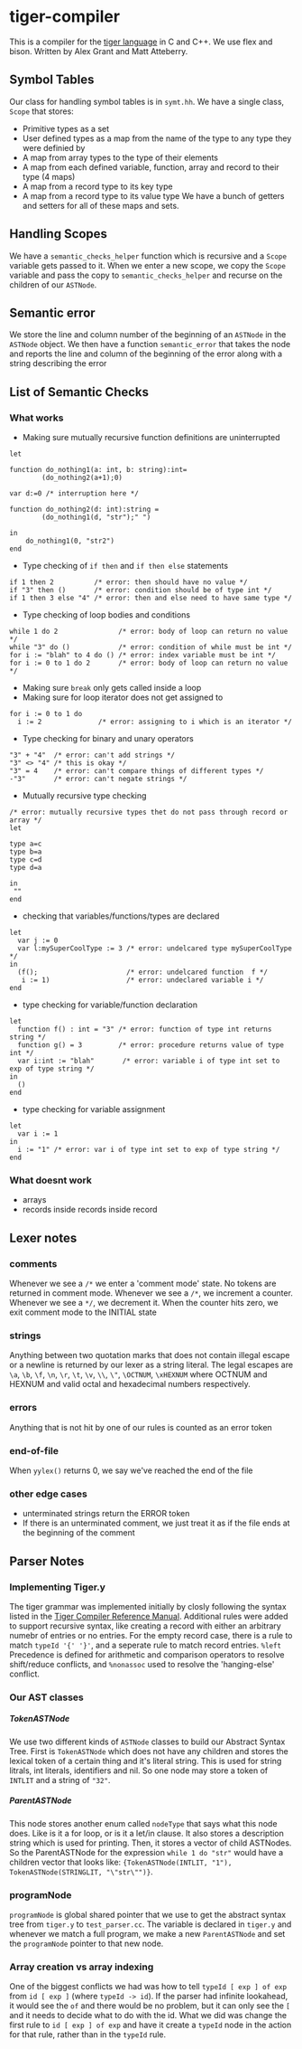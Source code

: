 # tiger-compiler

This is a compiler for the [tiger language](https://www.cs.princeton.edu/~appel/modern/) in C and C++. We use flex and bison. Written by Alex Grant and Matt Atteberry.

## Symbol Tables
Our class for handling symbol tables is in `symt.hh`. We have a single class, `Scope` that stores:
 * Primitive types as a set
 * User defined types as a map from the name of the type to any type they were definied by
 * A map from array types to the type of their elements
 * A map from each defined variable, function, array and record to their type (4 maps)
 * A map from a record type to its key type
 * A map from a record type to its value type
 We have a bunch of getters and setters for all of these maps and sets.
 
## Handling Scopes
We have a `semantic_checks_helper` function which is recursive and a `Scope` variable gets passed to it. When we enter a new scope, we copy the `Scope` variable and pass the copy to `semantic_checks_helper` and recurse on the children of our `ASTNode`.
 
## Semantic error
We store the line and column number of the beginning of an `ASTNode` in the `ASTNode` object. We then have a function `semantic_error` that takes the node and reports the line and column of the beginning of the error along with a string describing the error
 
## List of Semantic Checks
### What works
* Making sure mutually recursive function definitions are uninterrupted
```
let

function do_nothing1(a: int, b: string):int=
		(do_nothing2(a+1);0)

var d:=0 /* interruption here */

function do_nothing2(d: int):string =
		(do_nothing1(d, "str");" ")

in
	do_nothing1(0, "str2")
end
```
* Type checking of `if then` and `if then else` statements
```
if 1 then 2          /* error: then should have no value */
if "3" then ()       /* error: condition should be of type int */
if 1 then 3 else "4" /* error: then and else need to have same type */
```
* Type checking of loop bodies and conditions
```
while 1 do 2               /* error: body of loop can return no value */
while "3" do ()            /* error: condition of while must be int */
for i := "blah" to 4 do () /* error: index variable must be int */
for i := 0 to 1 do 2       /* error: body of loop can return no value */
```
* Making sure `break` only gets called inside a loop
* Making sure for loop iterator does not get assigned to
```
for i := 0 to 1 do
  i := 2              /* error: assigning to i which is an iterator */
```
* Type checking for binary and unary operators
```
"3" + "4"  /* error: can't add strings */
"3" <> "4" /* this is okay */
"3" = 4    /* error: can't compare things of different types */
-"3"       /* error: can't negate strings */
```
* Mutually recursive type checking
```
/* error: mutually recursive types thet do not pass through record or array */
let 

type a=c
type b=a
type c=d
type d=a

in
 ""
end
```
* checking that variables/functions/types are declared
```
let 
  var j := 0
  var l:mySuperCoolType := 3 /* error: undelcared type mySuperCoolType */
in
  (f();                      /* error: undelcared function  f */
   i := 1)                   /* error: undeclared variable i */
end
```
* type checking for variable/function declaration
```
let 
  function f() : int = "3" /* error: function of type int returns string */
  function g() = 3         /* error: procedure returns value of type int */
  var i:int := "blah"       /* error: variable i of type int set to exp of type string */
in
  ()
end
```
* type checking for variable assignment
```
let
  var i := 1
in
  i := "1" /* error: var i of type int set to exp of type string */
end
```
### What doesnt work
* arrays
* records inside records inside record


## Lexer notes

### comments
Whenever we see a `/*` we enter a 'comment mode' state. No tokens are returned in comment mode. Whenever we see a `/*`, we increment a counter. Whenever we see a `*/`, we decrement it. When the counter hits zero, we exit comment mode to the INITIAL state
### strings
Anything between two quotation marks that does not contain illegal escape or a newline is returned by our lexer as a string literal. The legal escapes are `\a`, `\b`, `\f`, `\n`, `\r`, `\t`, `\v`, `\\`, `\"`, `\OCTNUM`, `\xHEXNUM` where OCTNUM and HEXNUM and valid octal and hexadecimal numbers respectively.
### errors
Anything that is not hit by one of our rules is counted as an error token
### end-of-file
When `yylex()` returns 0, we say we've reached the end of the file
### other edge cases
* unterminated strings return the ERROR token
* If there is an unterminated comment, we just treat it as if the file ends at the beginning of the comment

## Parser Notes

### Implementing Tiger.y

The tiger grammar was implemented initially by closly following the syntax listed in the [Tiger Compiler Reference Manual](https://www.lrde.epita.fr/~tiger/tiger.html#Lexical-Specifications). Additional rules were added to support recursive syntax, like creating a record with either an arbitrary numebr of entries or no entries. For the empty record case, there is a rule to match `typeId '{' '}'`, and a seperate rule to match record entries. `%left` Precedence is defined for arithmetic and comparison operators to resolve shift/reduce conflicts, and `%nonassoc` used to resolve the 'hanging-else' conflict.

### Our AST classes

##### TokenASTNode 

We use two different kinds of `ASTNode` classes to build our Abstract Syntax Tree. First is `TokenASTNode` which does not have any children and stores the lexical token of a certain thing and it's literal string. This is used for string litrals, int literals, identifiers and nil. So one node may store a token of `INTLIT` and a string of `"32"`.

##### ParentASTNode

This node stores another enum called `nodeType` that says what this node does. Like is it a for loop, or is it a let/in clause. It also stores a description string which is used for printing. Then, it stores a vector of child ASTNodes. So the ParentASTNode for the expression `while 1 do "str"` would have a children vector that looks like: `{TokenASTNode(INTLIT, "1"), TokenASTNode(STRINGLIT, "\"str\"")}`.

### programNode

`programNode` is global shared pointer that we use to get the abstract syntax tree from `tiger.y` to `test_parser.cc`. The variable is declared in `tiger.y` and whenever we match a full program, we make a new `ParentASTNode` and set the `programNode` pointer to that new node.

### Array creation vs array indexing

One of the biggest conflicts we had was how to tell `typeId [ exp ] of exp` from `id [ exp ]` (where `typeId -> id`). If the parser had infinite lookahead, it would see the `of` and there would be no problem, but it can only see the `[` and it needs to decide what to do with the id. What we did was change the first rule to `id [ exp ] of exp` and have it create a `typeId` node in the action for that rule, rather than in the `typeId` rule. 
